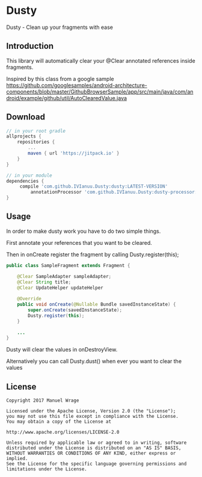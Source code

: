 # Dusty
Dusty - Clean up your fragments with ease

## Introduction
This library will automatically clear your @Clear annotated references inside fragments.

Inspired by this class from a google sample https://github.com/googlesamples/android-architecture-components/blob/master/GithubBrowserSample/app/src/main/java/com/android/example/github/util/AutoClearedValue.java

## Download
```groovy
// in your root gradle
allprojects {
	repositories {
		...
		maven { url 'https://jitpack.io' }
	}
}
```

```groovy
// in your module
dependencies {
	 compile 'com.github.IVIanuu.Dusty:dusty:LATEST-VERSION'
         annotationProcessor 'com.github.IVIanuu.Dusty:dusty-processor:LATEST-VERSION'
}
```
## Usage

In order to make dusty work you have to do two simple things.

First annotate your references that you want to be cleared.

Then in onCreate register the fragment by calling Dusty.register(this);

```java
public class SampleFragment extends Fragment {

    @Clear SampleAdapter sampleAdapter;
    @Clear String title;
    @Clear UpdateHelper updateHelper
    
    @Override
    public void onCreate(@Nullable Bundle savedInstanceState) {
        super.onCreate(savedInstanceState);
        Dusty.register(this);
    }
    
    ...
}
```

Dusty will clear the values in onDestroyView.

Alternatively you can call Dusty.dust() when ever you want to clear the values

## License

```
Copyright 2017 Manuel Wrage

Licensed under the Apache License, Version 2.0 (the "License");
you may not use this file except in compliance with the License.
You may obtain a copy of the License at
 
http://www.apache.org/licenses/LICENSE-2.0

Unless required by applicable law or agreed to in writing, software
distributed under the License is distributed on an "AS IS" BASIS,
WITHOUT WARRANTIES OR CONDITIONS OF ANY KIND, either express or implied.
See the License for the specific language governing permissions and
limitations under the License.
```
